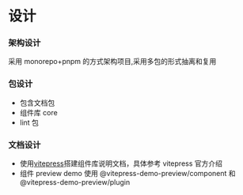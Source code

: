 # 设计

### 架构设计

采用 monorepo+pnpm 的方式架构项目,采用多包的形式抽离和复用

### 包设计

- 包含文档包
- 组件库 core
- lint 包

### 文档设计

- 使用[vitepress](https://vitepress.dev/zh/)搭建组件库说明文档，具体参考 vitepress 官方介绍
- 组件 preview demo 使用 @vitepress-demo-preview/component 和@vitepress-demo-preview/plugin
